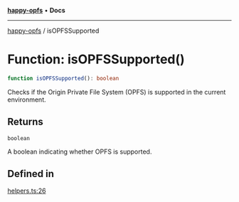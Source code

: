 [**happy-opfs**](../README.md) • **Docs**

***

[happy-opfs](../README.md) / isOPFSSupported

# Function: isOPFSSupported()

```ts
function isOPFSSupported(): boolean
```

Checks if the Origin Private File System (OPFS) is supported in the current environment.

## Returns

`boolean`

A boolean indicating whether OPFS is supported.

## Defined in

[helpers.ts:26](https://github.com/JiangJie/happy-opfs/blob/d68792f9a5e7b6adf88f024f94912569e3fce9ab/src/fs/helpers.ts#L26)
